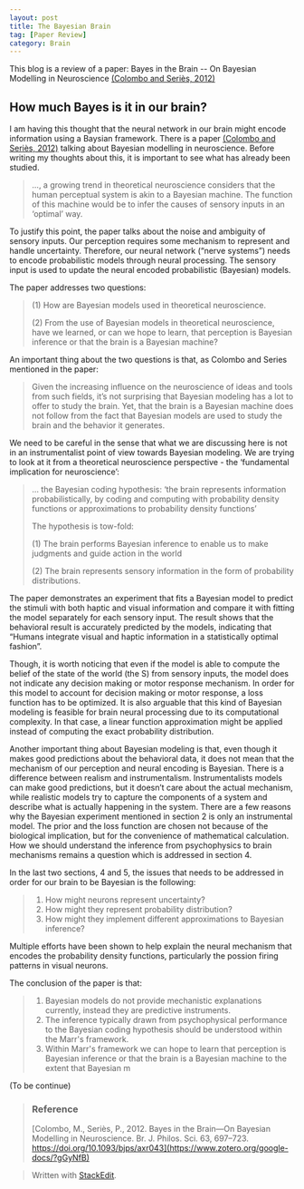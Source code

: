```yaml
---
layout: post
title: The Bayesian Brain
tag: [Paper Review]
category: Brain
---
```


This blog is a review of a paper: Bayes in the Brain -- On Bayesian Modelling in Neuroscience [(Colombo and Seriès, 2012)](https://www.zotero.org/google-docs/?9xYREt)

## How much Bayes is it in our brain?

I am having this thought that the neural network in our brain might encode information using a Baysian framework. There is a paper [(Colombo and Seriès, 2012)](https://www.zotero.org/google-docs/?B67pov) talking about Bayesian modelling in neuroscience. Before writing my thoughts about this, it is important to see what has already been studied.

> ..., a growing trend in theoretical neuroscience considers that the human perceptual system is akin to a Bayesian machine. The function of this machine would be to infer the causes of sensory inputs in an ‘optimal’ way.

To justify this point, the paper talks about the noise and ambiguity of sensory inputs. Our perception requires some mechanism to represent and handle uncertainty. Therefore, our neural network (“nerve systems”) needs to encode probabilistic models through neural processing. The sensory input is used to update the neural encoded probabilistic (Bayesian) models.

The paper addresses two questions:

> (1) How are Bayesian models used in theoretical neuroscience.
> 
> (2) From the use of Bayesian models in theoretical neuroscience, have we learned, or can we hope to learn, that perception is Bayesian inference or that the brain is a Bayesian machine?

An important thing about the two questions is that, as Colombo and Series mentioned in the paper:

> Given the increasing influence on the neuroscience of ideas and tools from such fields, it’s not surprising that Bayesian modeling has a lot to offer to study the brain. Yet, that the brain is a Bayesian machine does not follow from the fact that Bayesian models are used to study the brain and the behavior it generates.

We need to be careful in the sense that what we are discussing here is not in an instrumentalist point of view towards Bayesian modeling. We are trying to look at it from a theoretical neuroscience perspective - the ‘fundamental implication for neuroscience’:

> … the Bayesian coding hypothesis: ‘the brain represents information probabilistically, by coding and computing with probability density functions or approximations to probability density functions’
> 
> The hypothesis is tow-fold:
> 
> (1) The brain performs Bayesian inference to enable us to make judgments and guide action in the world
> 
> (2) The brain represents sensory information in the form of probability distributions.

The paper demonstrates an experiment that fits a Bayesian model to predict the stimuli with both haptic and visual information and compare it with fitting the model separately for each sensory input. The result shows that the behavioral result is accurately predicted by the models, indicating that “Humans integrate visual and haptic information in a statistically optimal fashion”.

Though, it is worth noticing that even if the model is able to compute the belief of the state of the world (the S) from sensory inputs, the model does not indicate any decision making or motor response mechanism. In order for this model to account for decision making or motor response, a loss function has to be optimized. It is also arguable that this kind of Bayesian modeling is feasible for brain neural processing due to its computational complexity. In that case, a linear function approximation might be applied instead of computing the exact probability distribution.

Another important thing about Bayesian modeling is that, even though it makes good predictions about the behavioral data, it does not mean that the mechanism of our perception and neural encoding is Bayesian. There is a difference between realism and instrumentalism. Instrumentalists models can make good predictions, but it doesn’t care about the actual mechanism, while realistic models try to capture the components of a system and describe what is actually happening in the system. There are a few reasons why the Bayesian experiment mentioned in section 2 is only an instrumental model. The prior and the loss function are chosen not because of the biological implication, but for the convenience of mathematical calculation. How we should understand the inference from psychophysics to brain mechanisms remains a question which is addressed in section 4.

In the last two sections, 4 and 5, the issues that needs to be addressed in order for our brain to be Bayesian is the following:
> 1. How might neurons represent uncertainty?
> 2. How might they represent probability distribution?
> 3. How might they implement different approximations to Bayesian inference?

Multiple efforts have been shown to help explain the neural mechanism that encodes the probability density functions, particularly the possion firing patterns in visual neurons.

The conclusion of the paper is that:
> 1. Bayesian models do not provide mechanistic explanations currently, instead they are predictive instruments.
> 2. The inference typically drawn from psychophysical performance to the Bayesian coding hypothesis should be understood within the Marr's framework.
> 3. Within Marr's framework we can hope to learn that perception is Bayesian inference or that the brain is a Bayesian machine to the extent that Bayesian m

(To be continue)

>### Reference
> [Colombo, M., Seriès, P., 2012. Bayes in the Brain—On Bayesian Modelling in Neuroscience. Br. J. Philos. Sci. 63, 697–723. https://doi.org/10.1093/bjps/axr043](https://www.zotero.org/google-docs/?gGyNfB)

> Written with [StackEdit](https://stackedit.io/).
<!--stackedit_data:
eyJoaXN0b3J5IjpbLTM5NDI4NTg1NCwyMTE0OTk3NjAzLDIwNT
g4NjE3MDddfQ==
-->